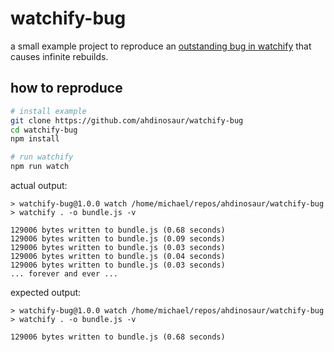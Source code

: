 # watchify-bug

a small example project to reproduce an [outstanding bug in watchify](https://github.com/substack/watchify/issues/190) that causes infinite rebuilds.

## how to reproduce

```bash
# install example
git clone https://github.com/ahdinosaur/watchify-bug
cd watchify-bug
npm install

# run watchify
npm run watch
```

actual output:

```
> watchify-bug@1.0.0 watch /home/michael/repos/ahdinosaur/watchify-bug
> watchify . -o bundle.js -v

129006 bytes written to bundle.js (0.68 seconds)
129006 bytes written to bundle.js (0.09 seconds)
129006 bytes written to bundle.js (0.03 seconds)
129006 bytes written to bundle.js (0.04 seconds)
129006 bytes written to bundle.js (0.03 seconds)
... forever and ever ...
```

expected output:

```
> watchify-bug@1.0.0 watch /home/michael/repos/ahdinosaur/watchify-bug
> watchify . -o bundle.js -v

129006 bytes written to bundle.js (0.68 seconds)
```
